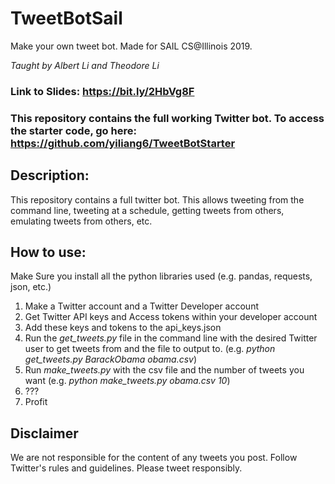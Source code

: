 # TweetBotSail
Make your own tweet bot. Made for SAIL CS@Illinois 2019.

_Taught by Albert Li and Theodore Li_

### Link to Slides: https://bit.ly/2HbVg8F


### This repository contains the full working Twitter bot. To access the starter code, go here: https://github.com/yiliang6/TweetBotStarter

## Description:

This repository contains a full twitter bot. This allows tweeting from the command line, tweeting at a schedule, getting tweets from others, emulating tweets from others, etc.

## How to use:

Make Sure you install all the python libraries used (e.g. pandas, requests, json, etc.)

1. Make a Twitter account and a Twitter Developer account
2. Get Twitter API keys and Access tokens within your developer account
3. Add these keys and tokens to the api_keys.json
4. Run the _get_tweets.py_ file in the command line with the desired Twitter user to get tweets from and the file to output to.
(e.g. _python get_tweets.py BarackObama obama.csv_)
5. Run _make_tweets.py_ with the csv file and the number of tweets you want (e.g. _python make_tweets.py obama.csv 10_)
6. ???
7. Profit

## Disclaimer

We are not responsible for the content of any tweets you post. Follow Twitter's rules and guidelines. Please tweet responsibly.
